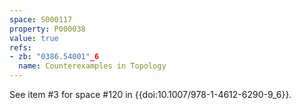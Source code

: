 ```yaml
---
space: S000117
property: P000038
value: true
refs:
- zb: "0386.54001"_6
  name: Counterexamples in Topology
---
```


See item #3 for space #120 in {{doi:10.1007/978-1-4612-6290-9_6}}.
